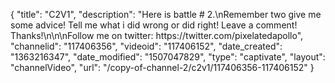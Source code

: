 {
    "title": "C2V1",
    "description": "Here is battle # 2.\nRemember two give me some advice!  Tell me what i did wrong or did right!  Leave a comment!   Thanks!\n\n\nFollow me on twitter: https:\/\/twitter.com\/pixelatedapollo",
    "channelid": "117406356",
    "videoid": "117406152",
    "date_created": "1363216347",
    "date_modified": "1507047829",
    "type": "captivate",
    "layout": "channelVideo",
    "url": "\/copy-of-channel-2\/c2v1\/117406356-117406152"
}